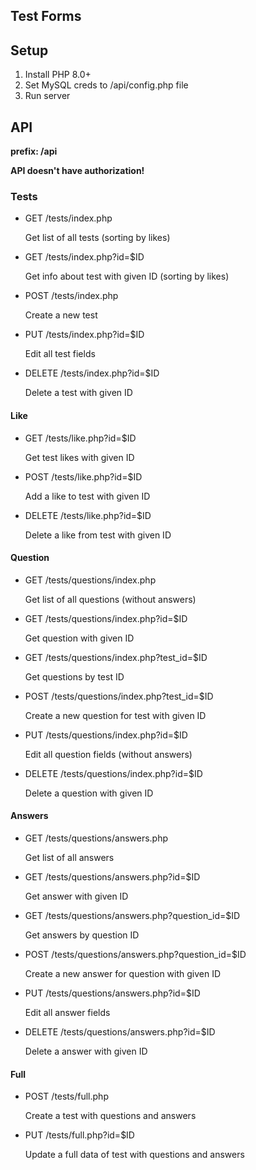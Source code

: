 ## Test Forms

## Setup

1. Install PHP 8.0+
2. Set MySQL creds to /api/config.php file
3. Run server

## API

**prefix: /api**

**API doesn't have authorization!**

### Tests

- GET /tests/index.php

  Get list of all tests (sorting by likes)

- GET /tests/index.php?id=$ID

  Get info about test with given ID (sorting by likes)

- POST /tests/index.php

  Create a new test

- PUT /tests/index.php?id=$ID

  Edit all test fields

- DELETE /tests/index.php?id=$ID

  Delete a test with given ID

#### Like

- GET /tests/like.php?id=$ID

  Get test likes with given ID

- POST /tests/like.php?id=$ID

  Add a like to test with given ID

- DELETE /tests/like.php?id=$ID

  Delete a like from test with given ID

#### Question

- GET /tests/questions/index.php

  Get list of all questions (without answers)

- GET /tests/questions/index.php?id=$ID

  Get question with given ID

- GET /tests/questions/index.php?test_id=$ID

  Get questions by test ID

- POST /tests/questions/index.php?test_id=$ID

  Create a new question for test with given ID

- PUT /tests/questions/index.php?id=$ID

  Edit all question fields (without answers)

- DELETE /tests/questions/index.php?id=$ID

  Delete a question with given ID

#### Answers

- GET /tests/questions/answers.php

  Get list of all answers

- GET /tests/questions/answers.php?id=$ID

  Get answer with given ID

- GET /tests/questions/answers.php?question_id=$ID

  Get answers by question ID

- POST /tests/questions/answers.php?question_id=$ID

  Create a new answer for question with given ID

- PUT /tests/questions/answers.php?id=$ID

  Edit all answer fields

- DELETE /tests/questions/answers.php?id=$ID

  Delete a answer with given ID

#### Full

- POST /tests/full.php

  Create a test with questions and answers

- PUT /tests/full.php?id=$ID

  Update a full data of test with questions and answers
